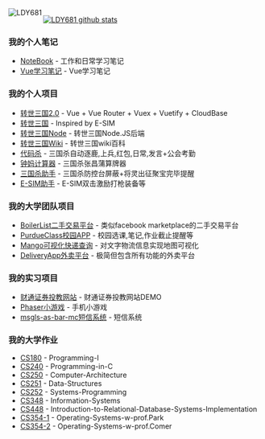 

<img align="left" src="http://ww1.sinaimg.cn/large/006vZSEGgy1gh80xum1u5j304405s3zs.jpg" alt="LDY681"/>

[![LDY681 github stats](https://github-readme-stats.vercel.app/api?username=LDY681)](https://github.com/LDY681)

### 我的个人笔记
- [NoteBook](https://github.com/LDY681/notebook) - 工作和日常学习笔记
- [Vue学习笔记](https://github.com/LDY681/vuejs-learning) - Vue学习笔记

### 我的个人项目
- [转世三国2.0](https://github.com/LDY681/zssanguo_2.0) - Vue + Vue Router + Vuex + Vuetify + CloudBase
- [转世三国](https://github.com/LDY681/LDY681.github.io) - Inspired by E-SIM
- [转世三国Node](https://github.com/LDY681/zssanguo-cloud-node-js) - 转世三国Node.JS后端
- [转世三国Wiki](https://github.com/LDY681/wiki) - 转世三国wiki百科
- [代码杀](https://github.com/LDY681/sgs_scripts) - 三国杀自动逐鹿,上兵,红包,日常,发言+公会考勤
- [钟妈计算器](https://github.com/LDY681/zhongma-calc) - 三国杀张昌蒲算牌器
- [三国杀助手](https://github.com/LDY681/sgs_zhushou) - 三国杀防控台屏蔽+将灵出征聚宝完毕提醒
- [E-SIM助手](https://github.com/LDY681/e-sim-zhushou-dev) - E-SIM双击激励打枪装备等

### 我的大学团队项目
- [BoilerList二手交易平台](https://github.com/LDY681/BoilerList) - 类似facebook marketplace的二手交易平台
- [PurdueClass校园APP](https://github.com/LDY681/PurdueClass) - 校园选课,笔记,作业截止提醒等
- [Mango可视化快递查询](https://github.com/LDY681/Mango) - 对文字物流信息实现地图可视化 
- [DeliveryApp外卖平台](https://github.com/LDY681/Delivery-app) - 极简但包含所有功能的外卖平台

### 我的实习项目
- [财通证券投教网站](https://github.com/LDY681/caitong-web) - 财通证券投教网站DEMO
- [Phaser小游戏](https://github.com/LDY681/Phaser-Demo) - 手机小游戏
- [msgls-as-bar-mc短信系统](https://github.com/LDY681/msgls-as-bar-mc-user-manual) - 短信系统

### 我的大学作业
- [CS180](https://github.com/LDY681/CS-180-Programming-I) - Programming-I
- [CS240](https://github.com/LDY681/CS-240-Programming-in-C) - Programming-in-C
- [CS250](https://github.com/LDY681/CS-250-Computer-Architecture) - Computer-Architecture
- [CS251](https://github.com/LDY681/CS-251-Data-Structures) - Data-Structures
- [CS252](https://github.com/LDY681/CS-252-Systems-Programming) - Systems-Programming
- [CS348](https://github.com/LDY681/CS-348-Information-Systems) - Information-Systems
- [CS448](https://github.com/LDY681/CS-448-Introduction-to-Relational-Database-Systems-Implementation) - Introduction-to-Relational-Database-Systems-Implementation
- [CS354-1](https://github.com/LDY681/CS-354-Operating-Systems-w-prof.Park) - Operating-Systems-w-prof.Park
- [CS354-2](https://github.com/LDY681/CS-354-Operating-Systems-w-prof.Comer) - Operating-Systems-w-prof.Comer









